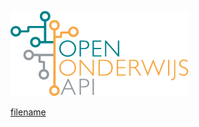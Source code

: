 [comment]: <> (# Open Education API Specification information rendered from README.md)

![Open Education API](./_media/ooapi-logo.png)

[filename](../README.md ':include')